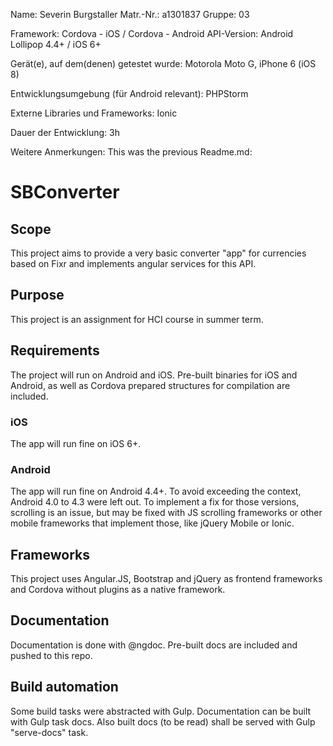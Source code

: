 Name:       Severin Burgstaller
Matr.-Nr.:  a1301837
Gruppe:     03
 
Framework:    Cordova - iOS / Cordova - Android
API-Version:  Android Lollipop 4.4+ / iOS 6+
 
Gerät(e), auf dem(denen) getestet wurde: Motorola Moto G, iPhone 6 (iOS 8)
 
Entwicklungsumgebung (für Android relevant):
PHPStorm
 
Externe Libraries und Frameworks:
Ionic
 
Dauer der Entwicklung:
3h
 
Weitere Anmerkungen:
This was the previous Readme.md:

# SBConverter

## Scope
This project aims to provide a very basic converter "app" for currencies based on Fixr and implements angular services for this API.

## Purpose
This project is an assignment for HCI course in summer term.

## Requirements
The project will run on Android and iOS. Pre-built binaries for iOS and Android, as well as Cordova prepared structures for compilation are included.

### iOS
The app will run fine on iOS 6+.

### Android
The app will run fine on Android 4.4+. To avoid exceeding the context, Android 4.0 to 4.3 were left out. To implement a fix for those versions, scrolling is an issue, but may be fixed with JS scrolling frameworks or other mobile frameworks that implement those, like jQuery Mobile or Ionic.

## Frameworks
This project uses Angular.JS, Bootstrap and jQuery as frontend frameworks and Cordova without plugins as a native framework.

## Documentation
Documentation is done with @ngdoc. Pre-built docs are included and pushed to this repo.

## Build automation
Some build tasks were abstracted with Gulp. Documentation can be built with Gulp task docs. Also built docs (to be read) shall be served with Gulp "serve-docs" task.